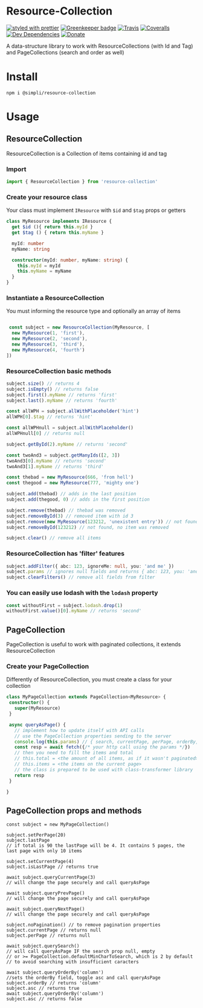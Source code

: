 # Resource-Collection

[![styled with prettier](https://img.shields.io/badge/styled_with-prettier-ff69b4.svg)](https://github.com/prettier/prettier)
[![Greenkeeper badge](https://badges.greenkeeper.io/simplitech/resource-collection.svg)](https://greenkeeper.io/)
[![Travis](https://img.shields.io/travis/simplitech/resource-collection.svg)](https://travis-ci.org/simplitech/resource-collection)
[![Coveralls](https://img.shields.io/coveralls/simplitech/resource-collection.svg)](https://coveralls.io/github/simplitech/resource-collection)
[![Dev Dependencies](https://david-dm.org/simplitech/resource-collection/dev-status.svg)](https://david-dm.org/simplitech/resource-collection?type=dev)
[![Donate](https://img.shields.io/badge/donate-paypal-blue.svg)](https://paypal.me/AJoverMorales)

A data-structure library to work with ResourceCollections (with Id and Tag) and PageCollections (search and order as well) 

# Install
```
npm i @simpli/resource-collection
```

# Usage

## ResourceCollection
ResourceCollection is a Collection of items containing id and tag

### Import
```typescript
import { ResourceCollection } from 'resource-collection'
```

### Create your resource class 
Your class must implement `IResource` with `$id` and `$tag` props or getters
```typescript
class MyResource implements IResource {
  get $id (){ return this.myId }
  get $tag () { return this.myName }

  myId: number
  myName: string

  constructor(myId: number, myName: string) {
    this.myId = myId
    this.myName = myName
  }
}
```

### Instantiate a ResourceCollection
You must informing the resource type and optionally an array of items 
```typescript

 const subject = new ResourceCollection(MyResource, [
  new MyResource(1, 'first'),
  new MyResource(2, 'second'),
  new MyResource(3, 'third'),
  new MyResource(4, 'fourth')
])
```

### ResourceCollection basic methods  
```typescript
subject.size() // returns 4
subject.isEmpty() // returns false
subject.first().myName // returns 'first'
subject.last().myName // returns 'fourth'

const allWPH = subject.allWithPlaceholder('hint')
allWPH[0].$tag // returns 'hint'

const allWPHnull = subject.allWithPlaceholder()
allWPHnull[0] // returns null

subject.getById(2).myName // returns 'second'

const twoAnd3 = subject.getManyIds([2, 3])
twoAnd3[0].myName // returns 'second'
twoAnd3[1].myName // returns 'third'

const thebad = new MyResource(666, 'from hell')
const thegood = new MyResource(777, 'mighty one')

subject.add(thebad) // adds in the last position
subject.add(thegood, 0) // adds in the first position

subject.remove(thebad) // thebad was removed
subject.removeById(3) // removed item with id 3
subject.remove(new MyResource(123212, 'unexistent entry')) // not found, no item was removed
subject.removeById(123212) // not found, no item was removed

subject.clear() // remove all items
```

### ResourceCollection has 'filter' features
```typescript
subject.addFilter({ abc: 123, ignoreMe: null, you: 'and me' })
subject.params // ignores null fields and returns { abc: 123, you: 'and me' }
subject.clearFilters() // remove all fields from filter
```

### You can easily use lodash with the `lodash` property
```typescript
const withoutFirst = subject.lodash.drop(1)
withoutFirst.value()[0].myName // returns 'second'
```
 ## PageCollection
 PageCollection is useful to work with paginated collections, it extends ResourceCollection  
 
 ### Create your PageCollection
 Differently of ResourceCollection, you must create a class for your collection
 ```typescript
class MyPageCollection extends PageCollection<MyResource> {
  constructor() {
    super(MyResource)
  }

  async queryAsPage() {
    // implement how to update itself with API calls
    // use the PageCollection properties sending to the server
    console.log(this.params) // { search, currentPage, perPage, orderBy, asc }
    const resp = await fetch({/* your http call using the params */})
    // then you need to fill the items and total
    // this.total = <the amount of all items, as if it wasn't paginated>
    // this.items = <the items on the current page>
    // the class is prepared to be used with class-transformer library
    return resp
  }

}
```

## PageCollection props and methods
```
const subject = new MyPageCollection()

subject.setPerPage(20)
subject.lastPage
// if total is 90 the lastPage will be 4. It contains 5 pages, the last page with only 10 items

subject.setCurrentPage(4)
subject.isLastPage // returns true

await subject.queryCurrentPage(3)
// will change the page securely and call queryAsPage

await subject.queryPrevPage()
// will change the page securely and call queryAsPage

await subject.queryNextPage()
// will change the page securely and call queryAsPage

subject.noPagination() // to remove pagination properties
subject.currentPage // returns null
subject.perPage // returns null

await subject.querySearch()
// will call queryAsPage IF the search prop null, empty
// or >= PageCollection.defaultMinCharToSearch, which is 2 by default
// to avoid searching with insufficient caracters

await subject.queryOrderBy('column')
//sets the orderBy field, toggle asc and call queryAsPage
subject.orderBy // returns 'column'
subject.asc // returns true
await subject.queryOrderBy('column')
subject.asc // returns false
```
